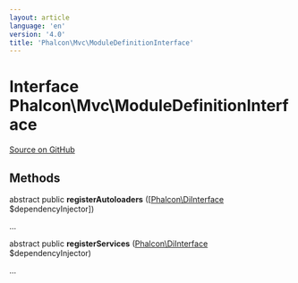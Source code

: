 ```yaml
---
layout: article
language: 'en'
version: '4.0'
title: 'Phalcon\Mvc\ModuleDefinitionInterface'
---
```

# Interface **Phalcon\Mvc\ModuleDefinitionInterface**

<a href="https://github.com/phalcon/cphalcon/tree/v4.0.0/phalcon/mvc/moduledefinitioninterface.zep" class="btn btn-default btn-sm">Source on GitHub</a>

## Methods
abstract public  **registerAutoloaders** ([[Phalcon\DiInterface](/4.0/en/api/Phalcon_DiInterface) $dependencyInjector])

...


abstract public  **registerServices** ([Phalcon\DiInterface](/4.0/en/api/Phalcon_DiInterface) $dependencyInjector)

...


